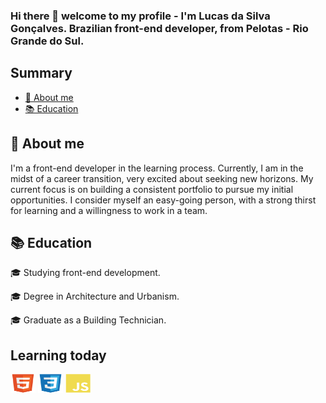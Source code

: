 ### Hi there 👋 welcome to my profile - I'm Lucas da Silva Gonçalves. Brazilian front-end developer, from Pelotas - Rio Grande do Sul.

## Summary
- [📖 About me](#-about-me)
- [📚 Education](#-education)

## 📖 About me
I'm a front-end developer in the learning process. Currently, I am in the midst of a career transition, very excited about seeking new horizons. My current focus is on building a consistent portfolio to pursue my initial opportunities.
I consider myself an easy-going person, with a strong thirst for learning and a willingness to work in a team.

## 📚 Education
<p>🎓 Studying front-end development.</p>
<p>🎓 Degree in Architecture and Urbanism.</p>
<p>🎓 Graduate as a Building Technician.</p>

## Learning today
<div>
 <a href="http://google.com/"><img align="center" alt="HTML" height="30" width="40" src="https://raw.githubusercontent.com/devicons/devicon/master/icons/html5/html5-original.svg"></a>
  <img align="center" alt="CSS" height="30" width="40" src="https://raw.githubusercontent.com/devicons/devicon/master/icons/css3/css3-original.svg">
  <img align="center" alt="Js" height="30" width="40" src="https://raw.githubusercontent.com/devicons/devicon/master/icons/javascript/javascript-plain.svg">
</div>
